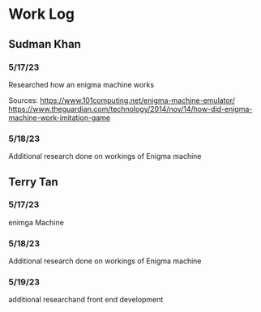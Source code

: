 # Work Log

## Sudman Khan

### 5/17/23

Researched how an enigma machine works

Sources:
https://www.101computing.net/enigma-machine-emulator/
https://www.theguardian.com/technology/2014/nov/14/how-did-enigma-machine-work-imitation-game

### 5/18/23

Additional research done on workings of Enigma machine


## Terry Tan

### 5/17/23

enimga Machine

### 5/18/23

Additional research done on workings of Enigma machine

### 5/19/23 

additional researchand front end development
